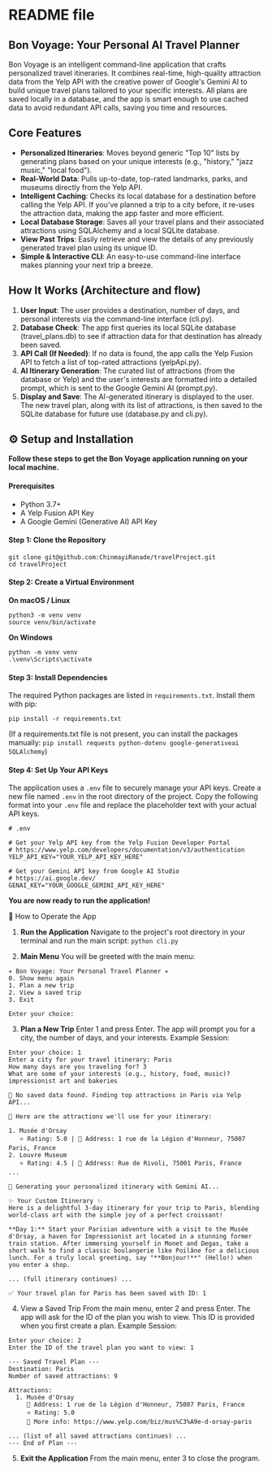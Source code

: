 # README file

## Bon Voyage: Your Personal AI Travel Planner
Bon Voyage is an intelligent command-line application that crafts personalized travel itineraries. It combines real-time, high-quality attraction data from the Yelp API with the creative power of Google's Gemini AI to build unique travel plans tailored to your specific interests. All plans are saved locally in a database, and the app is smart enough to use cached data to avoid redundant API calls, saving you time and resources.

## Core Features
- **Personalized Itineraries**: Moves beyond generic "Top 10" lists by generating plans based on your unique interests (e.g., "history," "jazz music," "local food").
- **Real-World Data**: Pulls up-to-date, top-rated landmarks, parks, and museums directly from the Yelp API.
- **Intelligent Caching**: Checks its local database for a destination before calling the Yelp API. If you've planned a trip to a city before, it re-uses the attraction data, making the app faster and more efficient.
- **Local Database Storage**: Saves all your travel plans and their associated attractions using SQLAlchemy and a local SQLite database.
- **View Past Trips**: Easily retrieve and view the details of any previously generated travel plan using its unique ID.
- **Simple & Interactive CLI**: An easy-to-use command-line interface makes planning your next trip a breeze.

## How It Works (Architecture and flow)
1. **User Input**: The user provides a destination, number of days, and personal interests via the command-line interface (cli.py).
2. **Database Check**: The app first queries its local SQLite database (travel_plans.db) to see if attraction data for that destination has already been saved.
3. **API Call (If Needed)**: If no data is found, the app calls the Yelp Fusion API to fetch a list of top-rated attractions (yelpApi.py).
4. **AI Itinerary Generation**: The curated list of attractions (from the database or Yelp) and the user's interests are formatted into a detailed prompt, which is sent to the Google Gemini AI (prompt.py).
5. **Display and Save**: The AI-generated itinerary is displayed to the user. The new travel plan, along with its list of attractions, is then saved to the SQLite database for future use (database.py and cli.py).

## ⚙️ Setup and Installation

**Follow these steps to get the Bon Voyage application running on your local machine.**

#### Prerequisites
- Python 3.7+
- A Yelp Fusion API Key
- A Google Gemini (Generative AI) API Key

#### Step 1: Clone the Repository
```
git clone git@github.com:ChinmayiRanade/travelProject.git
cd travelProject
```
#### Step 2: Create a Virtual Environment
**On macOS / Linux**
```
python3 -m venv venv
source venv/bin/activate
```
**On Windows**
```
python -m venv venv
.\venv\Scripts\activate
```

#### Step 3: Install Dependencies
The required Python packages are listed in `requirements.txt`. Install them with pip:

`pip install -r requirements.txt`

(If a requirements.txt file is not present, you can install the packages manually: `pip install requests python-dotenv google-generativeai SQLAlchemy`)

#### Step 4: Set Up Your API Keys
The application uses a `.env` file to securely manage your API keys.
Create a new file named `.env` in the root directory of the project.
Copy the following format into your `.env` file and replace the placeholder text with your actual API keys.
```
# .env

# Get your Yelp API key from the Yelp Fusion Developer Portal
# https://www.yelp.com/developers/documentation/v3/authentication
YELP_API_KEY="YOUR_YELP_API_KEY_HERE"

# Get your Gemini API key from Google AI Studio
# https://ai.google.dev/
GENAI_KEY="YOUR_GOOGLE_GEMINI_API_KEY_HERE"

```

**You are now ready to run the application!**

🚀 How to Operate the App
1. **Run the Application**
Navigate to the project's root directory in your terminal and run the main script:
`python cli.py`

2. **Main Menu**
You will be greeted with the main menu:

```
✈️ Bon Voyage: Your Personal Travel Planner ✈️
0. Show menu again
1. Plan a new trip
2. View a saved trip
3. Exit

Enter your choice:
```

3. **Plan a New Trip**
Enter 1 and press Enter.
The app will prompt you for a city, the number of days, and your interests.
Example Session:
```
Enter your choice: 1
Enter a city for your travel itinerary: Paris
How many days are you traveling for? 3
What are some of your interests (e.g., history, food, music)? impressionist art and bakeries

🔎 No saved data found. Finding top attractions in Paris via Yelp API...

📍 Here are the attractions we'll use for your itinerary:

1. Musée d'Orsay
   ⭐ Rating: 5.0 | 📍 Address: 1 rue de la Légion d'Honneur, 75007 Paris, France
2. Louvre Museum
   ⭐ Rating: 4.5 | 📍 Address: Rue de Rivoli, 75001 Paris, France
...

🤖 Generating your personalized itinerary with Gemini AI...

✨ Your Custom Itinerary ✨
Here is a delightful 3-day itinerary for your trip to Paris, blending world-class art with the simple joy of a perfect croissant!

**Day 1:** Start your Parisian adventure with a visit to the Musée d'Orsay, a haven for Impressionist art located in a stunning former train station. After immersing yourself in Monet and Degas, take a short walk to find a classic boulangerie like Poilâne for a delicious lunch. For a truly local greeting, say "**Bonjour!**" (Hello!) when you enter a shop.

... (full itinerary continues) ...

✅ Your travel plan for Paris has been saved with ID: 1
```

4. View a Saved Trip
From the main menu, enter 2 and press Enter.
The app will ask for the ID of the plan you wish to view. This ID is provided when you first create a plan.
Example Session:

```
Enter your choice: 2
Enter the ID of the travel plan you want to view: 1

--- Saved Travel Plan ---
Destination: Paris
Number of saved attractions: 9

Attractions:
  1. Musée d'Orsay
     📍 Address: 1 rue de la Légion d'Honneur, 75007 Paris, France
     ⭐ Rating: 5.0
     🔗 More info: https://www.yelp.com/biz/mus%C3%A9e-d-orsay-paris

... (list of all saved attractions continues) ...
--- End of Plan ---
```
5. **Exit the Application**
From the main menu, enter 3 to close the program.